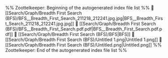 %% Zoottelkeeper: Beginning of the autogenerated index file list  %%
📄 [[Search/Graph/Breadth First Search (BFS)/BFS__Breadth_First_Search_211218_212241.jpg.jpg|BFS__Breadth_First_Search_211218_212241.jpg.jpg]]
📄 [[Search/Graph/Breadth First Search (BFS)/BFS__Breadth_First_Search.pdf.pdf|BFS__Breadth_First_Search.pdf.pdf]]
📄 [[Search/Graph/Breadth First Search (BFS)/BFS|BFS]]
📄 [[Search/Graph/Breadth First Search (BFS)/Untitled 1.png|Untitled 1.png]]
📄 [[Search/Graph/Breadth First Search (BFS)/Untitled.png|Untitled.png]]
%% Zoottelkeeper: End of the autogenerated index file list  %%
